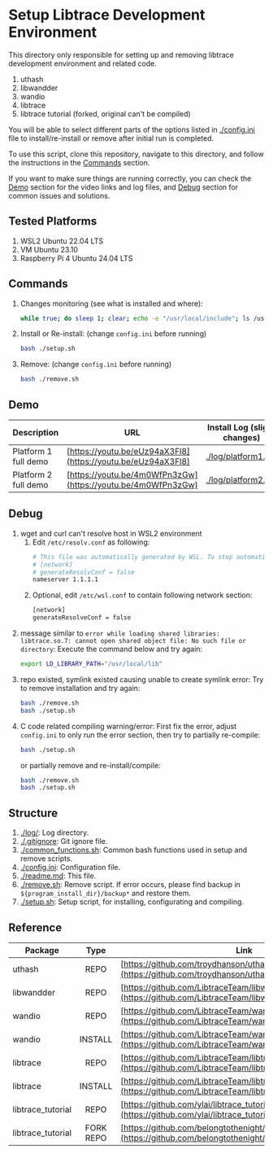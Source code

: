# Setup Libtrace Development Environment

This directory only responsible for setting up and removing libtrace development environment and related code.

1. uthash
2. libwandder
3. wandio
4. libtrace
5. libtrace tutorial (forked, original can't be compiled)

You will be able to select different parts of the options listed in [./config.ini](./config.ini) file to install/re-install or remove after initial run is completed.

To use this script, clone this repository, navigate to this directory, and follow the instructions in the [Commands](#commands) section.

If you want to make sure things are running correctly, you can check the [Demo](#demo) section for the video links and log files, and [Debug](#debug) section for common issues and solutions.

## Tested Platforms

1. WSL2 Ubuntu 22.04 LTS
2. VM Ubuntu 23.10
3. Raspberry Pi 4 Ubuntu 24.04 LTS
        
## Commands

1. Changes monitoring (see what is installed and where): 
    ```bash
    while true; do sleep 1; clear; echo -e "/usr/local/include"; ls /usr/local/include; echo -e "\n/usr/local/lib"; ls /usr/local/lib; echo -e "\n/opt"; ls /opt; done
    ```
2. Install or Re-install: (change `config.ini` before running)
    ```bash
    bash ./setup.sh
    ```
3. Remove: (change `config.ini` before running)
    ```bash
    bash ./remove.sh
    ```

## Demo

| Description          | URL                                                          | Install Log (slight changes)               |
| ---                  | ---                                                          | ---                                        |
| Platform 1 full demo | [https://youtu.be/eUz94aX3Fl8](https://youtu.be/eUz94aX3Fl8) | [./log/platform1.log](./log/platform1.log) |
| Platform 2 full demo | [https://youtu.be/4m0WfPn3zGw](https://youtu.be/4m0WfPn3zGw) | [./log/platform2.log](./log/platform2.log) |

## Debug

1. wget and curl can't resolve host in WSL2 environment
    1. Edit `/etc/resolv.conf` as following:
        ```bash
        # This file was automatically generated by WSL. To stop automatic generation of this file, add the following entry to /etc/wsl.conf:
        # [network]
        # generateResolvConf = false
        nameserver 1.1.1.1
        ```
    2. Optional, edit `/etc/wsl.conf` to contain following network section:
        ```bash
        [network]
        generateResolveConf = false
        ```
2. message similar to `error while loading shared libraries: libtrace.so.7: cannot open shared object file: No such file or directory`:
    Execute the command below and try again:
    ```bash
    export LD_LIBRARY_PATH="/usr/local/lib"
    ```
3. repo existed, symlink existed causing unable to create symlink error:
    Try to remove installation and try again:
    ```bash
    bash ./remove.sh
    bash ./setup.sh
    ```
4. C code related compiling warning/error:
    First fix the error, adjust `config.ini` to only run the error section, then try to partially re-compile:
    ```bash
    bash ./setup.sh
    ```
    or partially remove and re-install/compile:
    ```bash
    bash ./remove.sh
    bash ./setup.sh
    ```

## Structure

1. [./log/](./log/): Log directory.
2. [./.gitignore](./.gitignore): Git ignore file.
3. [./common_functions.sh](./common_functions.sh): Common bash functions used in setup and remove scripts.
4. [./config.ini](./config.ini): Configuration file.
5. [./readme.md](./readme.md): This file.
6. [./remove.sh](./remove.sh): Remove script. If error occurs, please find backup in `${program_install_dir}/backup*` and restore them.
7. [./setup.sh](./setup.sh): Setup script, for installing, configurating and compiling.

## Reference

| Package           | Type      | Link                                                                                                                         |
| -------           | :--:      | ----                                                                                                                         |
| uthash            | REPO      | [https://github.com/troydhanson/uthash](https://github.com/troydhanson/uthash)                                               |
| libwandder        | REPO      | [https://github.com/LibtraceTeam/libwandder](https://github.com/LibtraceTeam/libwandder)                                     |
| wandio            | REPO      | [https://github.com/LibtraceTeam/wandio](https://github.com/LibtraceTeam/wandio)                                             |
| wandio            | INSTALL   | [https://github.com/LibtraceTeam/wandio/blob/master/INSTALL](https://github.com/LibtraceTeam/wandio/blob/master/INSTALL)     |
| libtrace          | REPO      | [https://github.com/LibtraceTeam/libtrace](https://github.com/LibtraceTeam/libtrace)                                         |
| libtrace          | INSTALL   | [https://github.com/LibtraceTeam/libtrace/blob/master/INSTALL](https://github.com/LibtraceTeam/libtrace/blob/master/INSTALL) |
| libtrace_tutorial | REPO      | [https://github.com/ylai/libtrace_tutorial](https://github.com/ylai/libtrace_tutorial)                                       |
| libtrace_tutorial | FORK REPO | [https://github.com/belongtothenight/libtrace_tutorial/](https://github.com/belongtothenight/libtrace_tutorial/)             |
